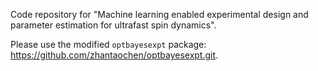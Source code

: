 Code repository for "Machine learning enabled experimental design and parameter estimation for ultrafast spin dynamics".

Please use the modified `optbayesexpt` package: https://github.com/zhantaochen/optbayesexpt.git.
